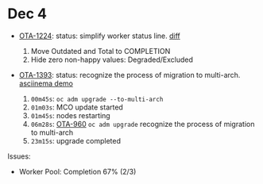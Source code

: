 # Dec 4
* [OTA-1224](https://issues.redhat.com/browse/OTA-1224): status: simplify worker status line. [diff](https://github.com/openshift/oc/pull/1915/files#diff-62ba76b905a1f503936bc1d24ffb4e585fddfe75f1a4d4092a5b0257bac212b2R17)

  1. Move Outdated and Total to COMPLETION
  2. Hide zero non-happy values: Degraded/Excluded
  
* [OTA-1393](https://issues.redhat.com/browse/OTA-1393): status: recognize the process of migration to multi-arch. [asciinema demo](https://asciinema.org/a/vpYdHGGko6XvPdFh0wJQEvr1i)

  1. `00m45s`: `oc adm upgrade --to-multi-arch`
  2. `01m03s`: MCO update started
  3. `01m45s`: nodes restarting
  4. `06m28s`: [OTA-960](https://issues.redhat.com/browse/OTA-960) `oc adm upgrade` recognize the process of migration to multi-arch
  5. `23m15s`: upgrade completed

Issues: 
* Worker Pool: Completion 67% (2/3)
